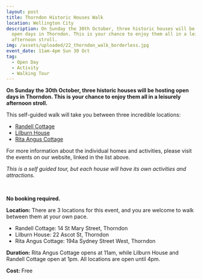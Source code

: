 ```yaml
---
layout: post
title: Thorndon Historic Houses Walk
location: Wellington City
description: On Sunday the 30th October, three historic houses will be hosting
  open days in Thorndon. This is your chance to enjoy them all in a leisurely
  afternoon stroll.
img: /assets/uploaded/22_thorndon_walk_borderless.jpg
event_date: 11am-4pm Sun 30 Oct
tag:
  - Open Day
  - Activity
  - Walking Tour
---
```

**On Sunday the 30th October, three historic houses will be hosting open days in Thorndon. This is your chance to enjoy them all in a leisurely afternoon stroll.**

This self-guided walk will take you between three incredible locations:
* [Randell Cottage](https://wellingtonheritageweek.co.nz/event/randell-cottage-open-day/)
* [Lilburn House](https://wellingtonheritageweek.co.nz/event/lilburn-house-open-day/)
* [Rita Angus Cottage](https://wellingtonheritageweek.co.nz/event/sketching-in-the-rita-angus-garden/)

For more information about the individual homes and activities, please visit the events on our website, linked in the list above.

*This is a self guided tour, but each house will have its own activities and attractions.*

<br>

**No booking required.**

**Location:** There are 3 locations for this event, and you are welcome to walk between them at your own pace.
* Randell Cottage: 14 St Mary Street, Thorndon
* Lilburn House: 22 Ascot St, Thorndon
* Rita Angus Cottage: 194a Sydney Street West, Thorndon

**Duration:** Rita Angus Cottage opens at 11am, while Lilburn House and Randell Cottage open at 1pm. All locations are open until 4pm.

**Cost:** Free
